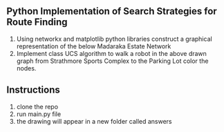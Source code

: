 ## Python Implementation of Search Strategies for Route Finding

1. Using networkx and matplotlib python libraries construct a graphical representation 
of the below Madaraka Estate Network
2. Implement class UCS algorithm to walk a robot in the above drawn graph from Strathmore 
Sports Complex to the Parking Lot color the nodes.

## Instructions
1. clone the repo
2. run main.py file
3. the drawing will appear in a new folder called answers